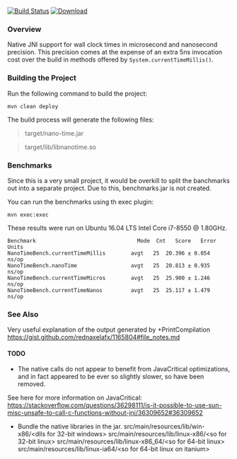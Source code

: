 [![Build Status](https://travis-ci.org/nano-io/nano-time.svg?branch=master)](https://travis-ci.org/nano-io/nano-time)  [ ![Download](https://api.bintray.com/packages/nano-io/release/nano-time/images/download.svg?version=1.0.1) ](https://bintray.com/nano-io/release/nano-time/1.0.1/link)

### Overview
Native JNI support for wall clock times in microsecond and nanosecond precision.
This precision comes at the expense of an extra 5ns invocation cost over the build in methods offered by `System.currentTimeMillis()`.

### Building the Project
Run the following command to build the project:

```
mvn clean deploy
```

The build process will generate the following files:

> target/nano-time.jar

> target/lib/libnanotime.so

### Benchmarks

Since this is a very small project, it would be overkill to split the banchmarks out into a separate project.
Due to this, benchmarks.jar is not created.

You can run the benchmarks using th exec plugin:

```
mvn exec:exec
```


These results were run on Ubuntu 16.04 LTS Intel Core i7-8550 @ 1.80GHz.


```
Benchmark                                Mode  Cnt   Score   Error  Units
NanoTimeBench.currentTimeMillis        avgt   25  20.396 ± 0.054  ns/op
NanoTimeBench.nanoTime                 avgt   25  20.813 ± 0.935  ns/op
NanoTimeBench.currentTimeMicros        avgt   25  25.900 ± 1.246  ns/op
NanoTimeBench.currentTimeNanos         avgt   25  25.117 ± 1.479  ns/op
```

### See Also

Very useful explanation of the output generated by +PrintCompilation
https://gist.github.com/rednaxelafx/1165804#file_notes.md

#### TODO
 - The native calls do not appear to benefit from JavaCritical optimizations, and in fact appeared to be ever so slightly slower, so have been removed.

See here for more information on JavaCritical:
https://stackoverflow.com/questions/36298111/is-it-possible-to-use-sun-misc-unsafe-to-call-c-functions-without-jni/36309652#36309652

- Bundle the native libraries in the jar.
    src/main/resources/lib/win-x86/<dlls for 32-bit windows>
    src/main/resources/lib/linux-x86/<so for 32-bit linux>
    src/main/resources/lib/linux-x86_64/<so for 64-bit linux>
    src/main/resources/lib/linux-ia64/<so for 64-bit linux on itanium>
